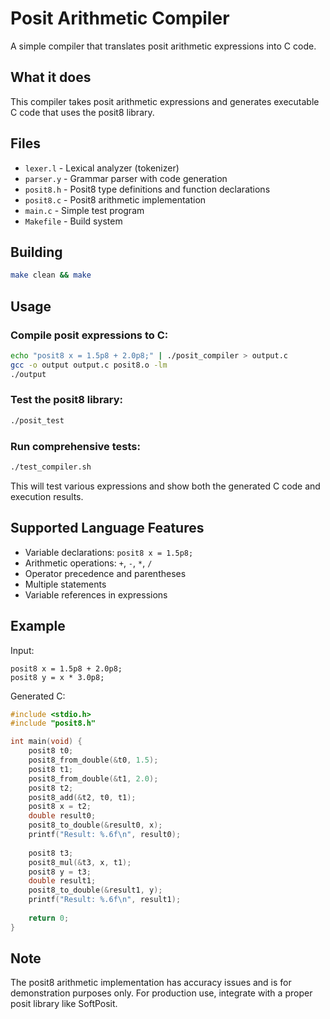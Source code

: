 # Posit Arithmetic Compiler

A simple compiler that translates posit arithmetic expressions into C code.

## What it does

This compiler takes posit arithmetic expressions and generates executable C code that uses the posit8 library.

## Files

- `lexer.l` - Lexical analyzer (tokenizer)
- `parser.y` - Grammar parser with code generation
- `posit8.h` - Posit8 type definitions and function declarations
- `posit8.c` - Posit8 arithmetic implementation
- `main.c` - Simple test program
- `Makefile` - Build system

## Building

```bash
make clean && make
```

## Usage

### Compile posit expressions to C:

```bash
echo "posit8 x = 1.5p8 + 2.0p8;" | ./posit_compiler > output.c
gcc -o output output.c posit8.o -lm
./output
```

### Test the posit8 library:

```bash
./posit_test
```

### Run comprehensive tests:

```bash
./test_compiler.sh
```

This will test various expressions and show both the generated C code and execution results.

## Supported Language Features

- Variable declarations: `posit8 x = 1.5p8;`
- Arithmetic operations: `+`, `-`, `*`, `/`
- Operator precedence and parentheses
- Multiple statements
- Variable references in expressions

## Example

Input:
```
posit8 x = 1.5p8 + 2.0p8;
posit8 y = x * 3.0p8;
```

Generated C:
```c
#include <stdio.h>
#include "posit8.h"

int main(void) {
    posit8 t0;
    posit8_from_double(&t0, 1.5);
    posit8 t1;
    posit8_from_double(&t1, 2.0);
    posit8 t2;
    posit8_add(&t2, t0, t1);
    posit8 x = t2;
    double result0;
    posit8_to_double(&result0, x);
    printf("Result: %.6f\n", result0);
    
    posit8 t3;
    posit8_mul(&t3, x, t1);
    posit8 y = t3;
    double result1;
    posit8_to_double(&result1, y);
    printf("Result: %.6f\n", result1);
    
    return 0;
}
```

## Note

The posit8 arithmetic implementation has accuracy issues and is for demonstration purposes only. For production use, integrate with a proper posit library like SoftPosit.
